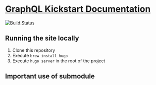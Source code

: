# [GraphQL Kickstart Documentation](https://www.graphql-java-kickstart.com/tools/)
[![Build Status](https://travis-ci.org/graphql-java-kickstart/documentation.svg?branch=master)](https://travis-ci.org/graphql-java-kickstart/documentation)

## Running the site locally
1. Clone this repository
2. Execute `brew install hugo`
3. Execute `hugo server` in the root of the project

## Important use of submodule

